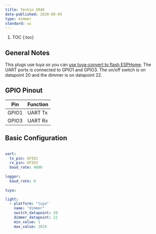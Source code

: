 ```yaml
---
title: Teckin SR46
date-published: 2020-08-05
type: dimmer
standard: us
---
```


1. TOC
{:toc}

## General Notes

This plugs use tuya so you can [use tuya-convert to flash ESPHome](/guides/tuya-convert/).
The UART ports is connected to GPIO1 and GPIO3.
The on/off switch is on datapoint 20 and the dimmer is on datapoint 22.

## GPIO Pinout

| Pin     | Function                           |
|---------|------------------------------------|
| GPIO1   | UART Tx                            |
| GPIO3   | UART Rx                            |

## Basic Configuration

```yaml

uart:
  tx_pin: GPIO1
  rx_pin: GPIO3
  baud_rate: 9600
  
logger:
  baud_rate: 0
  
tuya:

light:
  - platform: "tuya"
    name: "dimmer"
    switch_datapoint: 20
    dimmer_datapoint: 22
    min_value: 1
    max_value: 1024

```
